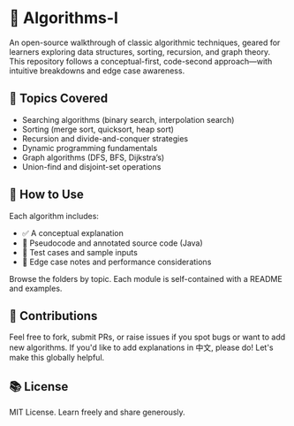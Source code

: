 # 📘 Algorithms-I

An open-source walkthrough of classic algorithmic techniques, geared for learners exploring data structures, sorting, recursion, and graph theory. This repository follows a conceptual-first, code-second approach—with intuitive breakdowns and edge case awareness.

## 🧩 Topics Covered
- Searching algorithms (binary search, interpolation search)
- Sorting (merge sort, quicksort, heap sort)
- Recursion and divide-and-conquer strategies
- Dynamic programming fundamentals
- Graph algorithms (DFS, BFS, Dijkstra’s)
- Union-find and disjoint-set operations

## 🧪 How to Use
Each algorithm includes:
- ✅ A conceptual explanation
- 🧠 Pseudocode and annotated source code (Java)
- 🧪 Test cases and sample inputs
- 📎 Edge case notes and performance considerations

Browse the folders by topic. Each module is self-contained with a README and examples.

## 🤝 Contributions
Feel free to fork, submit PRs, or raise issues if you spot bugs or want to add new algorithms. If you'd like to add explanations in 中文, please do! Let's make this globally helpful.

## 📚 License
MIT License. Learn freely and share generously.
